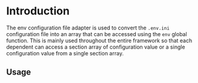 # Introduction
The env configuration file adapter is used to convert the `.env.ini` configuration file into an array that can be accessed using the `env` global function. This is mainly used throughout the entire framework so that each dependent can access a section array of configuration value or a single configuration value from a single section array.

## Usage
